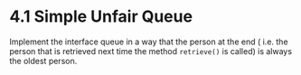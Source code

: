 #  4.1 Simple Unfair Queue
Implement the interface queue in a way that the person at the end (
i.e. the person that is retrieved next time the method 
`retrieve()` is called) is always the oldest person.